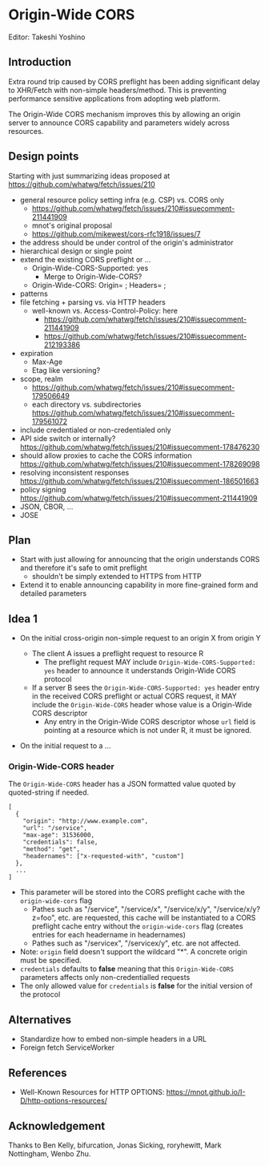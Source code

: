 # Origin-Wide CORS

Editor: Takeshi Yoshino

## Introduction

Extra round trip caused by CORS preflight has been adding significant delay to XHR/Fetch with non-simple headers/method. This is preventing performance sensitive applications from adopting web platform.

The Origin-Wide CORS mechanism improves this by allowing an origin server to announce CORS capability and parameters widely across resources.

## Design points

Starting with just summarizing ideas proposed at https://github.com/whatwg/fetch/issues/210

- general resource policy setting infra (e.g. CSP) vs. CORS only
  - https://github.com/whatwg/fetch/issues/210#issuecomment-211441909
  - mnot's original proposal
  - https://github.com/mikewest/cors-rfc1918/issues/7
- the address should be under control of the origin's administrator
- hierarchical design or single point
- extend the existing CORS preflight or ...
  - Origin-Wide-CORS-Supported: yes
    - Merge to Origin-Wide-CORS?
  - Origin-Wide-CORS: Origin= ; Headers= ;
- patterns
- file fetching + parsing vs. via HTTP headers
  - well-known vs. Access-Control-Policy: here
    - https://github.com/whatwg/fetch/issues/210#issuecomment-211441909
    - https://github.com/whatwg/fetch/issues/210#issuecomment-212193386
- expiration
  - Max-Age
  - Etag like versioning?
- scope, realm
  - https://github.com/whatwg/fetch/issues/210#issuecomment-179506649
  - each directory vs. subdirectories https://github.com/whatwg/fetch/issues/210#issuecomment-179561072
- include credentialed or non-credentialed only
- API side switch or internally? https://github.com/whatwg/fetch/issues/210#issuecomment-178476230
- should allow proxies to cache the CORS information https://github.com/whatwg/fetch/issues/210#issuecomment-178269098
- resolving inconsistent responses https://github.com/whatwg/fetch/issues/210#issuecomment-186501663
- policy signing https://github.com/whatwg/fetch/issues/210#issuecomment-211441909
- JSON, CBOR, ...
- JOSE

## Plan

- Start with just allowing for announcing that the origin understands CORS and therefore it's safe to omit preflight
  - shouldn't be simply extended to HTTPS from HTTP
- Extend it to enable announcing capability in more fine-grained form and detailed parameters

## Idea 1

- On the initial cross-origin non-simple request to an origin X from origin Y
  - The client A issues a preflight request to resource R
    - The preflight request MAY include `Origin-Wide-CORS-Supported: yes` header to announce it understands Origin-Wide CORS protocol
  - If a server B sees the `Origin-Wide-CORS-Supported: yes` header entry in the received CORS preflight or actual CORS request, it MAY include the `Origin-Wide-CORS` header whose value is a Origin-Wide CORS descriptor
    - Any entry in the Origin-Wide CORS descriptor whose `url` field is pointing at a resource which is not under R, it must be ignored.

- On the initial request to a ...

### Origin-Wide-CORS header

The `Origin-Wide-CORS` header has a JSON formatted value quoted by quoted-string if needed.

```
[
  {
    "origin": "http://www.example.com",
    "url": "/service",
    "max-age": 31536000,
    "credentials": false,
    "method": "get",
    "headernames": ["x-requested-with", "custom"]
  },
  ...
]
```

- This parameter will be stored into the CORS preflight cache with the `origin-wide-cors` flag
  - Pathes such as "/service", "/service/x", "/service/x/y", "/service/x/y?z=foo", etc. are requested, this cache will be instantiated to a CORS preflight cache entry without the `origin-wide-cors` flag (creates entries for each headername in headernames)
  - Pathes such as "/servicex", "/servicex/y", etc. are not affected.
- Note: `origin` field doesn't support the wildcard "*". A concrete origin must be specified.
- `credentials` defaults to **false** meaning that this `Origin-Wide-CORS` parameters affects only non-credentialled requests
- The only allowed value for `credentials` is **false** for the initial version of the protocol

## Alternatives

- Standardize how to embed non-simple headers in a URL
- Foreign fetch ServiceWorker

## References

- Well-Known Resources for HTTP OPTIONS: https://mnot.github.io/I-D/http-options-resources/

## Acknowledgement

Thanks to Ben Kelly, bifurcation, Jonas Sicking, roryhewitt, Mark Nottingham, Wenbo Zhu.
